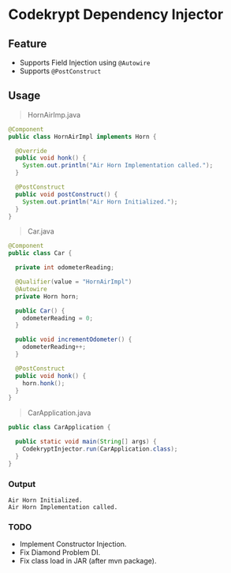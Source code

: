 # Codekrypt Dependency Injector

## Feature
- Supports Field Injection using `@Autowire`
- Supports `@PostConstruct` 

## Usage
> HornAirImp.java
```java
@Component
public class HornAirImpl implements Horn {

  @Override
  public void honk() {
    System.out.println("Air Horn Implementation called.");
  }

  @PostConstruct
  public void postConstruct() {
    System.out.println("Air Horn Initialized.");
  }
}
```

> Car.java
```java
@Component
public class Car {

  private int odometerReading;

  @Qualifier(value = "HornAirImpl")
  @Autowire
  private Horn horn;

  public Car() {
    odometerReading = 0;
  }

  public void incrementOdometer() {
    odometerReading++;
  }

  @PostConstruct
  public void honk() {
    horn.honk();
  }
}
```

> CarApplication.java
```java
public class CarApplication {

  public static void main(String[] args) {
    CodekryptInjector.run(CarApplication.class);
  }
}
```

### Output
````text
Air Horn Initialized. 
Air Horn Implementation called.
````


### TODO
- Implement Constructor Injection.
- Fix Diamond Problem DI.
- Fix class load in JAR (after mvn package).
